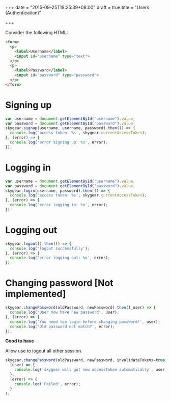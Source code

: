 +++
date = "2015-09-25T18:25:39+08:00"
draft = true
title = "Users (Authentication)"

+++

Consider the following HTML:

```html
<form>
  <p>
    <label>Username</label>
    <input id="username" type="text">
  </p>
  <p>
    <label>Password</label>
    <input id="password" type="password">
  </p>
</form>
```

# Signing up

```js
var username = document.getElementById("username").value;
var password = document.getElementById("password").value;
skygear.signup(username, username, password).then(() => {
  console.log('access token: %s', skygear.currentAccessToken);
}, (error) => {
  console.log('error signing up: %o', error);
});
```

# Logging in

```js
var username = document.getElementById("username").value;
var password = document.getElementById("password").value;
skygear.login(username, password).then(() => {
  console.log('access token: %s', skygear.currentAccessToken);
}, (error) => {
  console.log('error logging in: %o', error);
});
```

# Logging out

```js
skygear.logout().then(() => {
  console.log('logout successfully');
}, (error) => {
  console.log('error logging out: %o', error);
});
```

# Changing password **[Not implemented]**

``` javascript
skygear.changePassword(oldPassword, newPassword).then((_user) => {
  console.log('User now have new password', user);
}, (error) => {
  console.log('You need too login before changing password!', user);
  console.log('Old password not match?', error);
});
```

__Good to have__

Allow use to logout all other session.

``` javascript
skygear.changePassword(oldPassword, newPassword, invalidateTokens=true).then(
  (user) => {
    console.log('skygear will got new accessToken automatically', user);
  },
  (error) => {
    console.log('Failed', error);
  }
);
```
